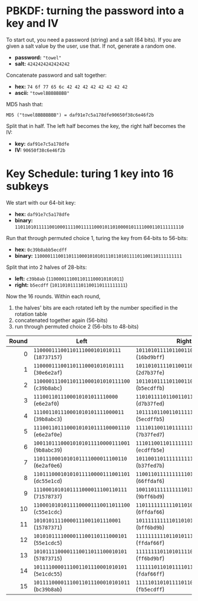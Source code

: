 # PBKDF: turning the password into a key and IV
To start out, you need a password (string) and a salt (64 bits). If you are given a salt value by the user, use that. If not, generate a random one.

* **password:** `"towel"`
* **salt:** `4242424242424242`

Concatenate password and salt together:
* **hex:** `74 6f 77 65 6c 42 42 42 42 42 42 42 42`
* **ascii:** `"towelBBBBBBBB"`

MD5 hash that:
```
MD5 ("towelBBBBBBBB") = daf91e7c5a178dfe90650f38c6e46f2b
```

Split that in half. The left half becomes the key, the right half becomes the IV:
* **key:** `daf91e7c5a178dfe`
* **IV:** `90650f38c6e46f2b`

# Key Schedule: turing 1 key into 16 subkeys
We start with our 64-bit key:
* **hex:** `daf91e7c5a178dfe`
* **binary:** `1101101011111001000111100111110001011010000101111000110111111110`

Run that through permuted choice 1, turing the key from 64-bits to 56-bits:
* **hex:** `0c39b8abb5ecdff`
* **binary:** `11000011100110111000101010111011010111101100110111111111`

Split that into 2 halves of 28-bits:
* **left:** `c39b8ab` (`1100001110011011100010101011`)
* **right:** `b5ecdff` (`1011010111101100110111111111`)

Now the 16 rounds. Within each round,
1. the halves' bits are each rotated left by the number specified in the rotation table
2. concatenated together again (56-bits)
3. run through permuted choice 2 (56-bits to 48-bits)

| Round | Left | Right | Catted | PC-2 |
| ----: | ---- | ----- | ------ | ---- |
| 0 | `11000011100110111000101010111`<br>(`18737157`) | `10110101111011001101111111111`<br>(`16bd9bff`) | `00000000000000000000000001110110101111011001101111111111`<br>(`087371576bd9bff`) | `000000000000000011111100111111111111110101001100`<br>(`b9c2fcfffd4c`)
| 1 | `110000111001101110001010101111`<br>(`30e6e2af`) | `101101011110110011011111111110`<br>(`2d7b37fe`) | `00000000000000000000000011111101011110110011011111111110`<br>(`00e6e2afd7b37fe`) | `000000000000000010011010010111111001111011101111`<br>(`a5fc9a5f9eef`)
| 2 | `11000011100110111000101010111100`<br>(`c39b8abc`) | `10110101111011001101111111111011`<br>(`b5ecdffb`) | `00000000000000000000000011000101111011001101111111111011`<br>(`039b8abc5ecdffb`) | `000000000000000011000010110111101111110111111001`<br>(`762fc2defdf9`)
| 3 | `1110011011100010101011110000`<br>(`e6e2af0`) | `11010111101100110111111111101101`<br>(`d7b37fed`) | `00000000000000000000000000000111101100110111111111101101`<br>(`0e6e2af07b37fed`) | `000000000000000000010001001010111111111101111101`<br>(`7afc112bff7d`)
| 4 | `111001101110001010101111000011`<br>(`39b8abc3`) | `1011110110011011111111110110101`<br>(`5ecdffb5`) | `00000000000000000000000000111110110011011111111110110101`<br>(`09b8abc3ecdffb5`) | `000000000000000001011110111110111111110110110010`<br>(`4da55efbfdb2`)
| 5 | `11100110111000101010111100001110`<br>(`e6e2af0e`) | `1111011001101111111111011010111`<br>(`7b37fed7`) | `00000000000000000000000011101011001101111111111011010111`<br>(`06e2af0eb37fed7`) | `000000000000000010011111111011010100111100111111`<br>(`66c49fed4f3f`)
| 6 | `10011011100010101011110000111001`<br>(`9b8abc39`) | `11101100110111111111101101011110`<br>(`ecdffb5e`) | `00000000000000000000000010011100110111111111101101011110`<br>(`0b8abc39cdffb5e`) | `000000000000000000100010110111110111101011011110`<br>(`7f8922df7ade`)
| 7 | `1101110001010101111000011100110`<br>(`6e2af0e6`) | `10110011011111111110110101111011`<br>(`b37fed7b`) | `00000000000000000000000001100011011111111110110101111011`<br>(`0e2af0e637fed7b`) | `000000000000000010111011111101011101001111111101`<br>(`aaa8bbf5d3fd`)
| 8 | `11011100010101011110000111001101`<br>(`dc55e1cd`) | `1100110111111111101101011110110`<br>(`66ffdaf6`) | `00000000000000000000000011010110111111111101101011110110`<br>(`0c55e1cd6ffdaf6`) | `000000000000000011000111111111111110111010011100`<br>(`89f2c7ffee9c`)
| 9 | `1110001010101111000011100110111`<br>(`71578737`) | `10011011111111110110101111011001`<br>(`9bff6bd9`) | `00000000000000000000000001111011111111110110101111011001`<br>(`01578737bff6bd9`) | `000000000000000011001110011110010111011111011111`<br>(`315fce7977df`)
| 10 | `11000101010111100001110011011100`<br>(`c55e1cdc`) | `1101111111111011010111101100110`<br>(`6ffdaf66`) | `00000000000000000000000011001111111111011010111101100110`<br>(`055e1cdcffdaf66`) | `000000000000000011100001101111111111000010101111`<br>(`7071e1bff0af`)
| 11 | `10101011110000111001101110001`<br>(`15787371`) | `10111111111101101011110110011011`<br>(`bff6bd9b`) | `00000000000000000000000000011111111101101011110110011011`<br>(`05787371ff6bd9b`) | `000000000000000001110101111001100111111111100111`<br>(`91cd75e67fe7`)
| 12 | `1010101111000011100110111000101`<br>(`55e1cdc5`) | `11111111110110101111011001101111`<br>(`ffdaf66f`) | `00000000000000000000000001011111110110101111011001101111`<br>(`05e1cdc5fdaf66f`) | `000000000000000010010111101111101010101111111111`<br>(`c56397beabff`)
| 13 | `1010111100001110011011100010101`<br>(`57873715`) | `11111111011010111101100110111111`<br>(`ff6bd9bf`) | `00000000000000000000000001011111011010111101100110111111`<br>(`07873715f6bd9bf`) | `000000000000000010100101111101111101111111010011`<br>(`3797a5f7dfd3`)
| 14 | `1011110000111001101110001010101`<br>(`5e1cdc55`) | `11111101101011110110011011111111`<br>(`fdaf66ff`) | `00000000000000000000000001011101101011110110011011111111`<br>(`0e1cdc55daf66ff`) | `000000000000000011100011010111111010011101111011`<br>(`db10e35fa77b`)
| 15 | `10111100001110011011100010101011`<br>(`bc39b8ab`) | `11111011010111101100110111111111`<br>(`fb5ecdff`) | `00000000000000000000000010111011010111101100110111111111`<br>(`0c39b8abb5ecdff`) | `000000000000000001111011111101001101011111111111`<br>(`49aa7bf4d7ff`)
